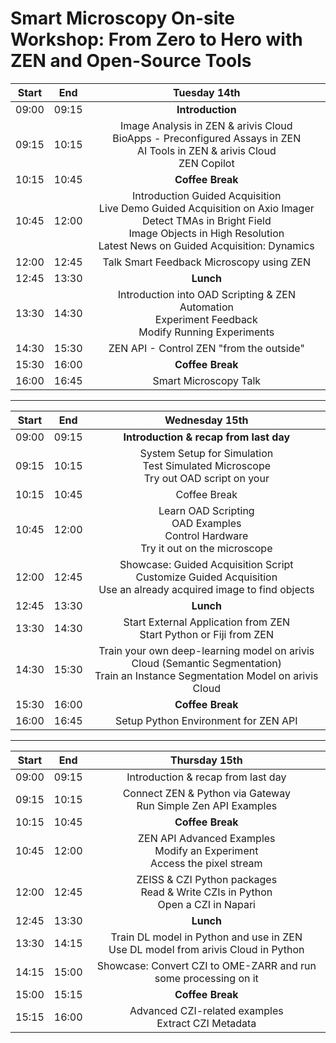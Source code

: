 ﻿# Smart Microscopy On-site Workshop: From Zero to Hero with ZEN and Open-Source Tools

| **Start** | **End** |                                                                                         **Tuesday 14th**                                                                                         |
| :-------: | :-----: | :----------------------------------------------------------------------------------------------------------------------------------------------------------------------------------------------: |
|   09:00   |  09:15  |                                                                                         **Introduction**                                                                                         |
|   09:15   |  10:15  |                                  Image Analysis in ZEN & arivis Cloud<br>BioApps - Preconfigured Assays in ZEN<br>AI Tools in ZEN & arivis Cloud<br>ZEN Copilot                                  |
|   10:15   |  10:45  |                                                                                         **Coffee Break**                                                                                         |
|   10:45   |  12:00  | Introduction Guided Acquisition<br>Live Demo Guided Acquisition on Axio Imager<br>Detect TMAs in Bright Field<br>Image Objects in High Resolution<br>Latest News on Guided Acquisition: Dynamics |
|   12:00   |  12:45  |                                                                             Talk Smart Feedback Microscopy using ZEN                                                                             |
|   12:45   |  13:30  |                                                                                            **Lunch**                                                                                             |
|   13:30   |  14:30  |                                              Introduction into OAD Scripting & ZEN Automation<br>Experiment Feedback<br>Modify Running Experiments                                               |
|   14:30   |  15:30  |                                                                             ZEN API - Control ZEN "from the outside"                                                                             |
|   15:30   |  16:00  |                                                                                         **Coffee Break**                                                                                         |
|   16:00   |  16:45  |                                                                                      Smart Microscopy Talk                                                                                       |

---

| **Start** | **End** |                                                         **Wednesday 15th**                                                         |
| :-------: | :-----: | :--------------------------------------------------------------------------------------------------------------------------------: |
|   09:00   |  09:15  |                                               **Introduction & recap from last day**                                               |
|   09:15   |  10:15  |                       System Setup for Simulation<br>Test Simulated Microscope<br>Try out OAD script on your                       |
|   10:15   |  10:45  |                                                            Coffee Break                                                            |
|   10:45   |  12:00  |                      Learn OAD Scripting<br>OAD Examples<br>Control Hardware<br>Try it out on the microscope                       |
|   12:00   |  12:45  |        Showcase: Guided Acquisition Script<br>Customize Guided Acquisition<br>Use an already acquired image to find objects        |
|   12:45   |  13:30  |                                                             **Lunch**                                                              |
|   13:30   |  14:30  |                                Start External Application from ZEN<br>Start Python or Fiji from ZEN                                |
|   14:30   |  15:30  | Train your own deep-learning model on arivis Cloud (Semantic Segmentation)<br>Train an Instance Segmentation Model on arivis Cloud |
|   15:30   |  16:00  |                                                          **Coffee Break**                                                          |
|   16:00   |  16:45  |                                                Setup Python Environment for ZEN API                                                |

---

| **Start** | **End** |                                  **Thursday 15th**                                  |
| :-------: | :-----: | :---------------------------------------------------------------------------------: |
|   09:00   |  09:15  |                         Introduction & recap from last day                          |
|   09:15   |  10:15  |           Connect ZEN & Python via Gateway<br>Run Simple Zen API Examples           |
|   10:15   |  10:45  |                                  **Coffee Break**                                   |
|   10:45   |  12:00  |    ZEN API Advanced Examples<br>Modify an Experiment<br>Access the pixel stream     |
|   12:00   |  12:45  | ZEISS & CZI Python packages<br>Read & Write CZIs in Python<br>Open a CZI in Napari  |
|   12:45   |  13:30  |                                      **Lunch**                                      |
|   13:30   |  14:15  | Train DL model in Python and use in ZEN<br>Use DL model from arivis Cloud in Python |
|   14:15   |  15:00  |           Showcase: Convert CZI to OME-ZARR and run some processing on it           |
|   15:00   |  15:15  |                                  **Coffee Break**                                   |
|   15:15   |  16:00  |                Advanced CZI-related examples<br>Extract CZI Metadata                |


